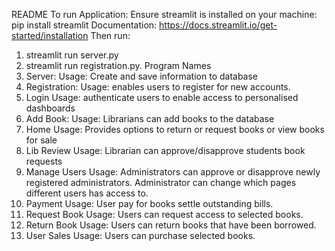 README 
To run Application:
Ensure streamlit is installed on your machine: 
pip install streamlit 
Documentation: https://docs.streamlit.io/get-started/installation
Then run: 
1.	streamlit run server.py
2.	streamlit run registration.py.
Program Names 
1. Server:
  Usage: Create and save information to database
2. Registration: 
  Usage:  enables users to register for new accounts.
3. Login 
  Usage: authenticate users to enable access to personalised dashboards
4. Add Book: 
  Usage: Librarians can add books to the database
5. Home 
  Usage: Provides options to return or request books or view books for sale
6. Lib Review 
  Usage: Librarian can approve/disapprove students book requests
7. Manage Users
  Usage: Administrators can approve or disapprove newly registered administrators. Administrator can change which pages different users has access to.
8. Payment 
  Usage: User pay for books settle outstanding bills.
9. Request Book 
  Usage: Users can request access to selected books.
10. Return Book 
  Usage: Users can return books that have been borrowed.
11. User Sales 
  Usage: Users can purchase selected books.

